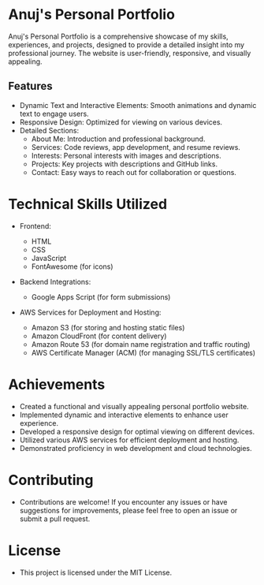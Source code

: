 # Anuj's Personal Portfolio

Anuj's Personal Portfolio is a comprehensive showcase of my skills, experiences, and projects, designed to provide a detailed insight into my professional journey. The website is user-friendly, responsive, and visually appealing.

## Features
- Dynamic Text and Interactive Elements: Smooth animations and dynamic text to engage users.
- Responsive Design: Optimized for viewing on various devices.
- Detailed Sections:
  - About Me: Introduction and professional background.
  - Services: Code reviews, app development, and resume reviews.
  - Interests: Personal interests with images and descriptions.
  - Projects: Key projects with descriptions and GitHub links.
  - Contact: Easy ways to reach out for collaboration or questions.

# Technical Skills Utilized
- Frontend:
  - HTML
  - CSS
  - JavaScript
  - FontAwesome (for icons)

- Backend Integrations:
  - Google Apps Script (for form submissions)

- AWS Services for Deployment and Hosting:
  - Amazon S3 (for storing and hosting static files)
  - Amazon CloudFront (for content delivery)
  - Amazon Route 53 (for domain name registration and traffic routing)
  - AWS Certificate Manager (ACM) (for managing SSL/TLS certificates)

# Achievements
- Created a functional and visually appealing personal portfolio website.
- Implemented dynamic and interactive elements to enhance user experience.
- Developed a responsive design for optimal viewing on different devices.
- Utilized various AWS services for efficient deployment and hosting.
- Demonstrated proficiency in web development and cloud technologies.

# Contributing
- Contributions are welcome! If you encounter any issues or have suggestions for improvements, please feel free to open an issue or submit a pull request.

# License
- This project is licensed under the MIT License.
